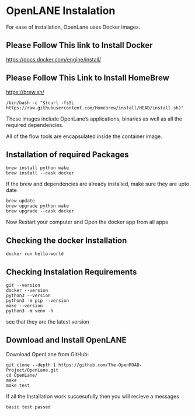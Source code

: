 # OpenLANE Instalation
For ease of installation, OpenLane uses Docker images.

## Please Follow This link to Install Docker 
https://docs.docker.com/engine/install/

## Please Follow This Link to Install HomeBrew
https://brew.sh/
```
/bin/bash -c "$(curl -fsSL https://raw.githubusercontent.com/Homebrew/install/HEAD/install.sh)"
```

These images include OpenLane’s applications, binaries as well as all the required dependencies.

All of the flow tools are encapsulated inside the container image.

## Installation of required Packages

```
brew install python make
brew install --cask docker
```

If the brew and dependencies are already installed, make sure they are upto date
```
brew update
brew upgrade python make
brew upgrade --cask docker
```

Now Restart your computer
and Open the docker app from all apps


## Checking the docker Installation
```
docker run hello-world
```


## Checking Instalation Requirements
```
git --version
docker --version
python3 --version
python3 -m pip --version
make --version
python3 -m venv -h
```

see that they are the latest version

## Download and Install OpenLANE

Download OpenLane from GitHub:
```
git clone --depth 1 https://github.com/The-OpenROAD-Project/OpenLane.git
cd OpenLane/
make
make test
```

If all the Installation work succesufully then you will recieve a messages
```
basic test passed
```
